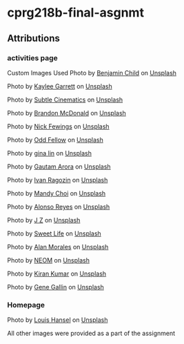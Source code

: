 # cprg218b-final-asgnmt

## Attributions 

### activities page
Custom Images Used
Photo by <a href="https://unsplash.com/@bchild311?utm_content=creditCopyText&utm_medium=referral&utm_source=unsplash">Benjamin Child</a> on <a href="https://unsplash.com/photos/woman-in-black-tank-top-and-black-pants-sitting-on-green-grass-field-during-daytime-rOn57CBgyMo?utm_content=creditCopyText&utm_medium=referral&utm_source=unsplash">Unsplash</a>

Photo by <a href="https://unsplash.com/@realkayls?utm_content=creditCopyText&utm_medium=referral&utm_source=unsplash">Kaylee Garrett</a> on <a href="https://unsplash.com/photos/five-woman-standing-on-seashore-GaprWyIw66o?utm_content=creditCopyText&utm_medium=referral&utm_source=unsplash">Unsplash</a>

Photo by <a href="https://unsplash.com/@subtlecinematics?utm_content=creditCopyText&utm_medium=referral&utm_source=unsplash">Subtle Cinematics</a> on <a href="https://unsplash.com/photos/man-in-blue-shorts-diving-on-water-O5Fr1BZ-aR4?utm_content=creditCopyText&utm_medium=referral&utm_source=unsplash">Unsplash</a>
      
Photo by <a href="https://unsplash.com/@colvus?utm_content=creditCopyText&utm_medium=referral&utm_source=unsplash">Brandon McDonald</a> on <a href="https://unsplash.com/photos/2-person-riding-on-red-kayak-on-body-of-water-during-daytime-_oU62drqdho?utm_content=creditCopyText&utm_medium=referral&utm_source=unsplash">Unsplash</a>
      
Photo by <a href="https://unsplash.com/@jannerboy62?utm_content=creditCopyText&utm_medium=referral&utm_source=unsplash">Nick Fewings</a> on <a href="https://unsplash.com/photos/man-in-black-shirt-riding-on-boat-during-daytime-YyYrOcErm2M?utm_content=creditCopyText&utm_medium=referral&utm_source=unsplash">Unsplash</a>

Photo by <a href="https://unsplash.com/@odd_fellow?utm_content=creditCopyText&utm_medium=referral&utm_source=unsplash">Odd Fellow</a> on <a href="https://unsplash.com/photos/people-playing-basketball-on-white-concrete-wall-DaqcRYkIzSo?utm_content=creditCopyText&utm_medium=referral&utm_source=unsplash">Unsplash</a>
      
Photo by <a href="https://unsplash.com/@shuttch?utm_content=creditCopyText&utm_medium=referral&utm_source=unsplash">gina lin</a> on <a href="https://unsplash.com/photos/black-and-gray-treadmill-m27OTMegUyA?utm_content=creditCopyText&utm_medium=referral&utm_source=unsplash">Unsplash</a>

Photo by <a href="https://unsplash.com/@gautamarora1991?utm_content=creditCopyText&utm_medium=referral&utm_source=unsplash">Gautam Arora</a> on <a href="https://unsplash.com/photos/nursery-room-interior-view-78Ae6N7rNvI?utm_content=creditCopyText&utm_medium=referral&utm_source=unsplash">Unsplash</a>

Photo by <a href="https://unsplash.com/@rag0zin?utm_content=creditCopyText&utm_medium=referral&utm_source=unsplash">Ivan Ragozin</a> on <a href="https://unsplash.com/photos/man-riding-on-white-and-red-boat-on-sea-during-daytime-o9oQaOGpLz0?utm_content=creditCopyText&utm_medium=referral&utm_source=unsplash">Unsplash</a>

Photo by <a href="https://unsplash.com/@mandddysweettt?utm_content=creditCopyText&utm_medium=referral&utm_source=unsplash">Mandy Choi</a> on <a href="https://unsplash.com/photos/green-ferns-_qZ0us4az20?utm_content=creditCopyText&utm_medium=referral&utm_source=unsplash">Unsplash</a>
      
Photo by <a href="https://unsplash.com/@alonsoreyes?utm_content=creditCopyText&utm_medium=referral&utm_source=unsplash">Alonso Reyes</a> on <a href="https://unsplash.com/photos/white-ship-on-sea-during-sunset-haZNHEV2WXQ?utm_content=creditCopyText&utm_medium=referral&utm_source=unsplash">Unsplash</a>
      
Photo by <a href="https://unsplash.com/@jonnyzaggi?utm_content=creditCopyText&utm_medium=referral&utm_source=unsplash">J Z</a> on <a href="https://unsplash.com/photos/brown-and-red-concrete-house-during-daytime-HYxVdqnWBIw?utm_content=creditCopyText&utm_medium=referral&utm_source=unsplash">Unsplash</a>

Photo by <a href="https://unsplash.com/@sweetlifediabetes?utm_content=creditCopyText&utm_medium=referral&utm_source=unsplash">Sweet Life</a> on <a href="https://unsplash.com/photos/a-group-of-people-preparing-food-in-a-kitchen-ANY9TweFHNI?utm_content=creditCopyText&utm_medium=referral&utm_source=unsplash">Unsplash</a>

Photo by <a href="https://unsplash.com/@alanmoraales?utm_content=creditCopyText&utm_medium=referral&utm_source=unsplash">Alan Morales</a> on <a href="https://unsplash.com/photos/people-standing-near-red-concrete-building-during-daytime-7G6Ld71m-Jo?utm_content=creditCopyText&utm_medium=referral&utm_source=unsplash">Unsplash</a>

Photo by <a href="https://unsplash.com/@neom?utm_content=creditCopyText&utm_medium=referral&utm_source=unsplash">NEOM</a> on <a href="https://unsplash.com/photos/a-woman-scubas-over-a-colorful-coral-reef-jTxhUMyPTrE?utm_content=creditCopyText&utm_medium=referral&utm_source=unsplash">Unsplash</a>

Photo by <a href="https://unsplash.com/@snvkkiran?utm_content=creditCopyText&utm_medium=referral&utm_source=unsplash">Kiran Kumar</a> on <a href="https://unsplash.com/photos/a-gazelle-running-across-a-dry-grass-field-gfm3Cz0WbMo?utm_content=creditCopyText&utm_medium=referral&utm_source=unsplash">Unsplash</a>
      
Photo by <a href="https://unsplash.com/@genefoto?utm_content=creditCopyText&utm_medium=referral&utm_source=unsplash">Gene Gallin</a> on <a href="https://unsplash.com/photos/people-riding-on-white-boat-during-daytime-_-PALv-NrN8?utm_content=creditCopyText&utm_medium=referral&utm_source=unsplash">Unsplash</a>
      
### Homepage
Photo by <a href="https://unsplash.com/@louishansel?utm_content=creditCopyText&utm_medium=referral&utm_source=unsplash">Louis Hansel</a> on <a href="https://unsplash.com/photos/cooked-food-served-on-black-bowl-in24HLtOqyI?utm_content=creditCopyText&utm_medium=referral&utm_source=unsplash">Unsplash</a>
      

All other images were provided as a part of the assignment